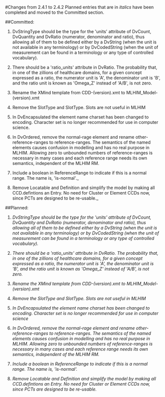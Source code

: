 #Changes from 2.4.1 to 2.4.2
Planned entries that are in _italics_ have been completed and moved to the Committed section.


##Committed:
1. DvStringType should be the type for the 'units' attribute of DvCount, DvQuantity and DvRatio (numerator, denominator and ratio), 
thus allowing all of them to be defined either by a DvString (when the unit is not available in any terminology) or by DvCodedString 
(when the unit of measurement can be found in a terminology or any type of controlled vocabulary).

2. There should be a 'ratio_units' attribute in DvRatio. The probability that, in one of the zillions of healthcare domains, for a given concept expressed as a ratio, 
the numerator unit is 'A', the denominator unit is 'B', and the ratio unit is known as 'Omega_Z' instead of 'A/B', is not zero.

3. Rename the XMind template from CDD-(version).xmt  to MLHIM_Model-(version).xmt

4. Remove the SlotType and SlotType. Slots are not useful in MLHIM

5. In DvEncapsulated the element name charset has been changed to encoding. Character set is no longer recommended for use in computer science.

6. In DvOrdered, remove the normal-rage element and rename other-reference-ranges to reference-ranges. The semantics of the named elements causes 
confusion in modelling and has no real purpose in MLHIM. Allowing zero to unbounded numbers of reference-ranges is necessary in many cases and each 
reference range needs its own semantics, independent of the MLHIM RM.
 
 7. Include a boolean in ReferenceRange to indicate if this is a normal range.  The name is, 'is-normal'._
 
 8. Remove Locatable and Definition and simplify the model by making all CCD.defintions an Entry. No need for Cluster or Element CCDs now, since PCTs are designed to be re-usable._
 
 
 
 
##Planned:

1. _DvStringType should be the type for the 'units' attribute of DvCount, DvQuantity and DvRatio (numerator, denominator and ratio), 
thus allowing all of them to be defined either by a DvString (when the unit is not available in any terminology) or by DvCodedString 
(when the unit of measurement can be found in a terminology or any type of controlled vocabulary)._

2. _There should be a 'ratio_units' attribute in DvRatio. The probability that, in one of the zillions of healthcare domains, for a given concept expressed as a ratio, 
the numerator unit is 'A', the denominator unit is 'B', and the ratio unit is known as 'Omega_Z' instead of 'A/B', is not zero._

3. _Rename the XMind template from CDD-(version).xmt  to MLHIM_Model-(version).xmt_

4. _Remove the SlotType and SlotType. Slots are not useful in MLHIM_

5. _In DvEncapsulated the element name charset has been changed to encoding. Character set is no longer recommended for use in computer science_

6. _In DvOrdered, remove the normal-rage element and rename other-reference-ranges to reference-ranges. The semantics of the named elements causes 
confusion in modelling and has no real purpose in MLHIM. Allowing zero to unbounded numbers of reference-ranges is necessary in many cases and each 
reference range needs its own semantics, independent of the MLHIM RM._
 
 7. _Include a boolean in ReferenceRange to indicate if this is a normal range.  The name is, 'is-normal'._
 
 8. _Remove Locatable and Definition and simplify the model by making all CCD.defintions an Entry. No need for Cluster or Element CCDs now, since PCTs are designed to be re-usable._
 
